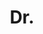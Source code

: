 ---
name: David Guiraud
title: Dr.
email: david.guiraud@math.uni-heidelberg.de
website: 
github: 
linkedin: 
twitter: 
googlescholar: 
researchgate: 
orcid: 
image: prof.svg
description: >
  Research interests in algebraic number theory and arithmetic geometry.
--- 
